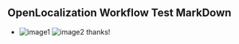 ## OpenLocalization Workflow Test MarkDown
* ![image1](.\3b43ca22-3b4f-46c2-ab6e-8e12ccda2de3.PNG)   ![image2](.\06991544-6420-4be5-ad59-b16a61effeca.png) 
thanks!